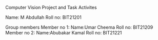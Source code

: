 Computer Vision
Project and Task Activites

Name: M Abdullah
Roll no: BIT21201

Group members
    Member no 1:
        Name:Umar Cheema
        Roll no: BIT21209
    Member no 2:
        Name:Abubakar Kamal
        Roll no: BIT21221
